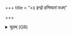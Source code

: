 +++
title = "०३ इन्द्रो हनिष्यतां वधम्"

+++
<details><summary>मूलम् (GR)</summary>

इन्द्रो हनिष्यतां वधं  
वि नः पाशाँ इवाचृतत् ॥
</details>